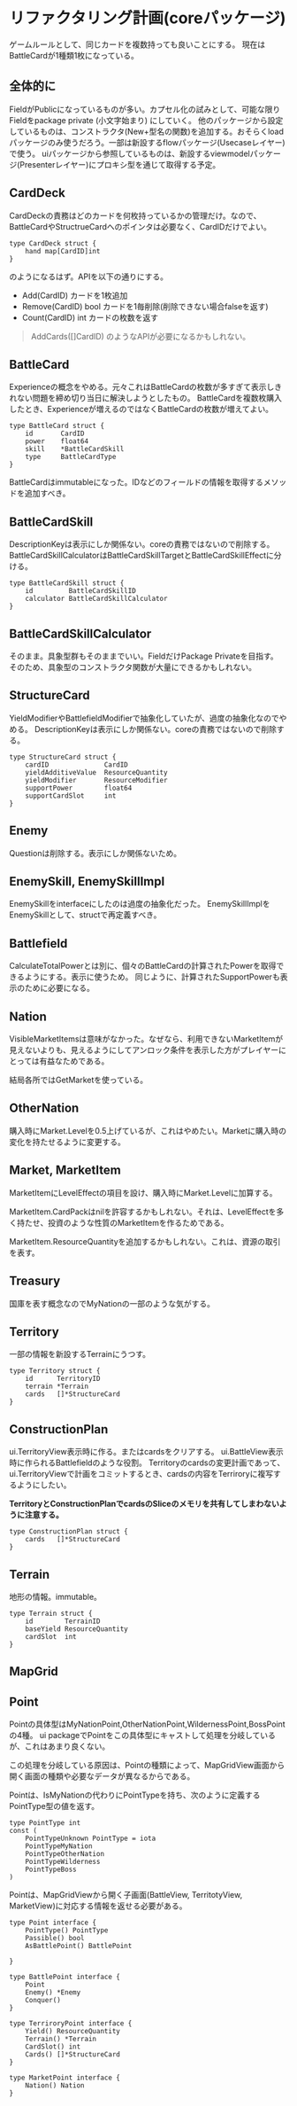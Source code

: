 # リファクタリング計画(coreパッケージ)

ゲームルールとして、同じカードを複数持っても良いことにする。
現在はBattleCardが1種類1枚になっている。

## 全体的に

FieldがPublicになっているものが多い。カプセル化の試みとして、可能な限りFieldをpackage private (小文字始まり) にしていく。
他のパッケージから設定しているものは、コンストラクタ(New+型名の関数)を追加する。おそらくloadパッケージのみ使うだろう。一部は新設するflowパッケージ(Usecaseレイヤー)で使う。
uiパッケージから参照しているものは、新設するviewmodelパッケージ(Presenterレイヤー)にプロキシ型を通じて取得する予定。

## CardDeck

CardDeckの責務はどのカードを何枚持っているかの管理だけ。なので、BattleCardやStructrueCardへのポインタは必要なく、CardIDだけでよい。

```
type CardDeck struct {
	hand map[CardID]int
}
```

のようになるはず。APIを以下の通りにする。

* Add(CardID) カードを1枚追加
* Remove(CardID) bool カードを1毎削除(削除できない場合falseを返す)
* Count(CardID) int カードの枚数を返す

> AddCards([]CardID) のようなAPIが必要になるかもしれない。

## BattleCard

Experienceの概念をやめる。元々これはBattleCardの枚数が多すぎて表示しきれない問題を締め切り当日に解決しようとしたもの。
BattleCardを複数枚購入したとき、Experienceが増えるのではなくBattleCardの枚数が増えてよい。

```
type BattleCard struct {
	id       CardID
	power    float64  
	skill    *BattleCardSkill
	type     BattleCardType
}
```

BattleCardはimmutableになった。IDなどのフィールドの情報を取得するメソッドを追加すべき。

## BattleCardSkill

DescriptionKeyは表示にしか関係ない。coreの責務ではないので削除する。
BattleCardSkillCalculatorはBattleCardSkillTargetとBattleCardSkillEffectに分ける。

```
type BattleCardSkill struct {
	id         BattleCardSkillID
	calculator BattleCardSkillCalculator
}
```

## BattleCardSkillCalculator

そのまま。具象型群もそのままでいい。FieldだけPackage Privateを目指す。
そのため、具象型のコンストラクタ関数が大量にできるかもしれない。

## StructureCard

YieldModifierやBattlefieldModifierで抽象化していたが、過度の抽象化なのでやめる。
DescriptionKeyは表示にしか関係ない。coreの責務ではないので削除する。

```
type StructureCard struct {
	cardID              CardID
	yieldAdditiveValue  ResourceQuantity
	yieldModifier       ResourceModifier
	supportPower        float64
	supportCardSlot     int
}
```

## Enemy

Questionは削除する。表示にしか関係ないため。

## EnemySkill, EnemySkillImpl

EnemySkillをinterfaceにしたのは過度の抽象化だった。
EnemySkillImplをEnemySkillとして、structで再定義すべき。

## Battlefield

CalculateTotalPowerとは別に、個々のBattleCardの計算されたPowerを取得できるようにする。表示に使うため。
同じように、計算されたSupportPowerも表示のために必要になる。

## Nation

VisibleMarketItemsは意味がなかった。なぜなら、利用できないMarketItemが見えないよりも、見えるようにしてアンロック条件を表示した方がプレイヤーにとっては有益なためである。

結局各所ではGetMarketを使っている。

## OtherNation

購入時にMarket.Levelを0.5上げているが、これはやめたい。Marketに購入時の変化を持たせるように変更する。

## Market, MarketItem

MarketItemにLevelEffectの項目を設け、購入時にMarket.Levelに加算する。

MarketItem.CardPackはnilを許容するかもしれない。それは、LevelEffectを多く持たせ、投資のような性質のMarketItemを作るためである。

MarketItem.ResourceQuantityを追加するかもしれない。これは、資源の取引を表す。

## Treasury

国庫を表す概念なのでMyNationの一部のような気がする。

## Territory

一部の情報を新設するTerrainにうつす。

```
type Territory struct {
	id      TerritoryID
	terrain *Terrain
	cards   []*StructureCard
}
```

## ConstructionPlan

ui.TerritoryView表示時に作る。またはcardsをクリアする。
ui.BattleView表示時に作られるBattlefieldのような役割。
Territoryのcardsの変更計画であって、ui.TerritoryViewで計画をコミットするとき、cardsの内容をTerriroryに複写するようにしたい。

**TerritoryとConstructionPlanでcardsのSliceのメモリを共有してしまわないように注意する。**

```
type ConstructionPlan struct {
	cards   []*StructureCard
}
```

## Terrain

地形の情報。immutable。

```
type Terrain struct {
	id        TerrainID
	baseYield ResourceQuantity
	cardSlot  int
}
```

## MapGrid



## Point

Pointの具体型はMyNationPoint,OtherNationPoint,WildernessPoint,BossPointの4種。
ui packageでPointをこの具体型にキャストして処理を分岐しているが、これはあまり良くない。

この処理を分岐している原因は、Pointの種類によって、MapGridView画面から開く画面の種類や必要なデータが異なるからである。

Pointは、IsMyNationの代わりにPointTypeを持ち、次のように定義するPointType型の値を返す。

```
type PointType int
const (
	PointTypeUnknown PointType = iota
	PointTypeMyNation
	PointTypeOtherNation
	PointTypeWilderness
	PointTypeBoss
)
```

Pointは、MapGridViewから開く子画面(BattleView, TerritotyView, MarketView)に対応する情報を返せる必要がある。

```
type Point interface {
	PointType() PointType
	Passible() bool
	AsBattlePoint() BattlePoint

}
```

```
type BattlePoint interface {
	Point
	Enemy() *Enemy
	Conquer()
}
```

```
type TerriroryPoint interface {
	Yield() ResourceQuantity
	Terrain() *Terrain
	CardSlot() int
	Cards() []*StructureCard
}
```

```
type MarketPoint interface {
	Nation() Nation
}
```